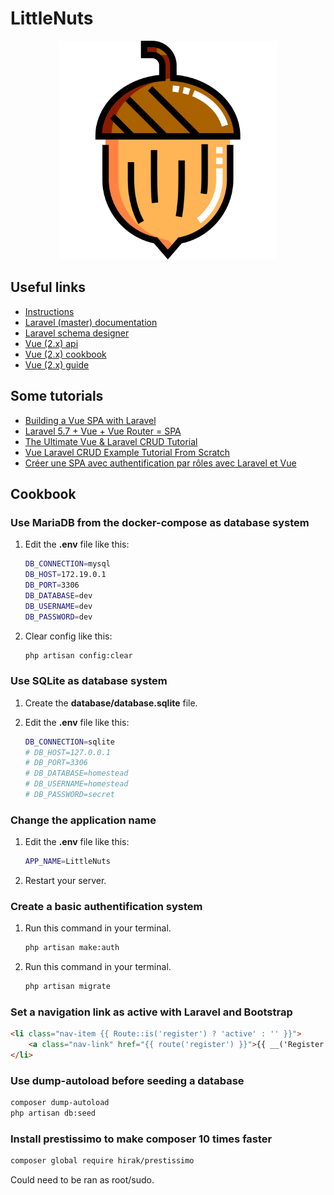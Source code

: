# LittleNuts

<p align="center">
    <img src="./public/logo.svg" alt="logo" width="350">
</p>

## Useful links

- [Instructions](https://github.com/becodeorg/LIE-Hamilton-1.7/tree/master/02-La-colline/02a-VueJS-Laravel)
- [Laravel (master) documentation](https://laravel.com/docs/master)
- [Laravel schema designer](https://laravelsd.com/)
- [Vue (2.x) api](https://vuejs.org/v2/api/)
- [Vue (2.x) cookbook](https://vuejs.org/v2/cookbook/)
- [Vue (2.x) guide](https://vuejs.org/v2/guide/)

## Some tutorials

- [Building a Vue SPA with Laravel](https://laravel-news.com/using-vue-router-laravel)
- [Laravel 5.7 + Vue + Vue Router = SPA](https://medium.com/@weehong/laravel-5-7-vue-vue-router-spa-5e07fd591981)
- [The Ultimate Vue & Laravel CRUD Tutorial](https://vuejsdevelopers.com/2018/02/05/vue-laravel-crud/)
- [Vue Laravel CRUD Example Tutorial From Scratch](https://appdividend.com/2018/11/17/vue-laravel-crud-example-tutorial-from-scratch/)
- [Créer une SPA avec authentification par rôles avec Laravel et Vue](https://medium.com/@ripoche.b/cr%C3%A9er-une-spa-avec-authentification-par-r%C3%B4les-avec-laravel-et-vue-js-e69782ac6896)

## Cookbook

### Use MariaDB from the docker-compose as database system

1. Edit the **.env** file like this:

    ```bash
    DB_CONNECTION=mysql
    DB_HOST=172.19.0.1
    DB_PORT=3306
    DB_DATABASE=dev
    DB_USERNAME=dev
    DB_PASSWORD=dev
    ```

2. Clear config like this:

    ```bash
    php artisan config:clear
    ```

### Use SQLite as database system

1. Create the **database/database.sqlite** file.

2. Edit the **.env** file like this:

    ```bash
    DB_CONNECTION=sqlite
    # DB_HOST=127.0.0.1
    # DB_PORT=3306
    # DB_DATABASE=homestead
    # DB_USERNAME=homestead
    # DB_PASSWORD=secret
    ```

### Change the application name

1. Edit the **.env** file like this:

    ```bash
    APP_NAME=LittleNuts
    ```

1. Restart your server.

### Create a basic authentification system

1. Run this command in your terminal.

    ```bash
    php artisan make:auth
    ```

1. Run this command in your terminal.

    ```bash
    php artisan migrate
    ```

### Set a navigation link as active with Laravel and Bootstrap

```html
<li class="nav-item {{ Route::is('register') ? 'active' : '' }}">
    <a class="nav-link" href="{{ route('register') }}">{{ __('Register') }}</a>
</li>
```

### Use dump-autoload before seeding a database

```bash
composer dump-autoload
php artisan db:seed
```

### Install prestissimo to make composer 10 times faster

```bash
composer global require hirak/prestissimo
```

Could need to be ran as root/sudo.